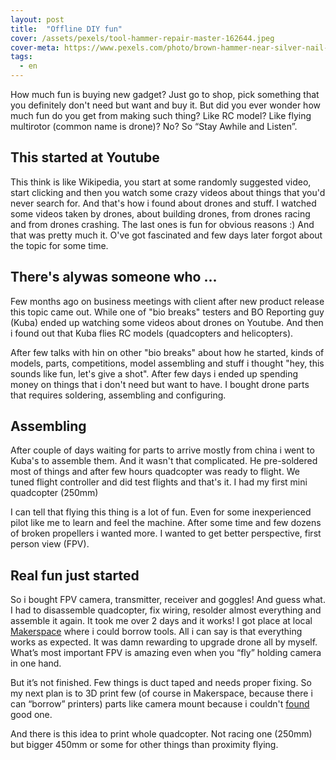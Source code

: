 ```yaml
---
layout: post
title:  "Offline DIY fun"
cover: /assets/pexels/tool-hammer-repair-master-162644.jpeg
cover-meta: https://www.pexels.com/photo/brown-hammer-near-silver-nail-162644/
tags:
  - en
---
```


How much fun is buying new gadget? Just go to shop, pick something that you definitely don't need but want and buy it. But did you ever wonder how much fun do you get from making such thing? Like RC model? Like flying multirotor (common name is drone)? No? So “Stay Awhile and Listen”.

<!-- more -->

## This started at Youtube

This think is like Wikipedia, you start at some randomly suggested video, start clicking and then you watch some crazy videos about things that you'd never search for. And that's how i found about drones and stuff. I watched some videos taken by drones, about building drones, from drones racing and from drones crashing. The last ones is fun for obvious reasons :) And that was pretty much it. O've got fascinated and few days later forgot about the topic for some time.

## There's alywas someone who ...

Few months ago on business meetings with client after new product release this topic came out. While one of "bio breaks" testers and BO Reporting guy (Kuba) ended up watching some videos about drones on Youtube. And then i found out that Kuba flies RC models (quadcopters and helicopters).

After few talks with hin on other "bio breaks" about how he started, kinds of models, parts, competitions, model assembling and stuff i thought "hey, this sounds like fun, let's give a shot". After few days i ended up spending money on things that i don't need but want to have. I bought drone parts that requires soldering, assembling and configuring.

## Assembling

After couple of days waiting for parts to arrive mostly from china i went to Kuba's to assemble them. And it wasn't that complicated. He pre-soldered most of things and after few hours quadcopter was ready to flight. We tuned flight controller and did test flights and that's it. I had my first mini quadcopter (250mm)

I can tell that flying this thing is a lot of fun. Even for some inexperienced pilot like me to learn and feel the machine. After some time and few dozens of broken propellers i wanted more. I wanted to get better perspective, first person view (FPV).

## Real fun just started

So i bought FPV camera, transmitter, receiver and goggles! And guess what. I had to disassemble quadcopter, fix wiring, resolder almost everything and assemble it again. It took me over 2 days and it works! I got place at local [Makerspace][makerspace] where i could borrow tools. All i can say is that everything works as expected. It was damn rewarding to upgrade drone all by myself. What’s most important FPV is amazing even when you “fly” holding camera in one hand.

But it’s not finished. Few things is duct taped and needs proper fixing. So my next plan is to 3D print few (of course in Makerspace, because there i can “borrow” printers) parts like camera mount because i couldn't [found][thingsverse] good one.

And there is this idea to print whole quadcopter. Not racing one (250mm) but bigger 450mm or some for other things than proximity flying.

[makerspace]:http://makerspace-lbn.pl/
[thingsverse]:http://www.thingiverse.com/search?q=FPV+camera
